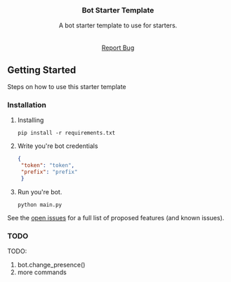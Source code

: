 <div id="top"></div>

<br />
<div align="center">
  <a href="https://github.com/dev-logger/ProjectDH">
  </a>

<h3 align="center">Bot Starter Template</h3>

  <p align="center">
    A bot starter template to use for starters.
    <br />
    <br />
    <br />
    <a href="https://github.com/dev-logger/Bot-Starter-Template/issues">Report Bug</a>
  </p>
</div>

## Getting Started

Steps on how to use this starter template

### Installation

1. Installing 
   ```
   pip install -r requirements.txt
   ```
2. Write you're bot credentials
   ```json
   {
    "token": "token",
    "prefix": "prefix"
    }
   ```
4. Run you're bot.
   ```
   python main.py
   ```

See the [open issues](https://github.com/dev-logger/Bot-Starter-Template/issues) for a full list of proposed features (and known issues).

### TODO

TODO:
 
1. bot.change_presence()
2. more commands



